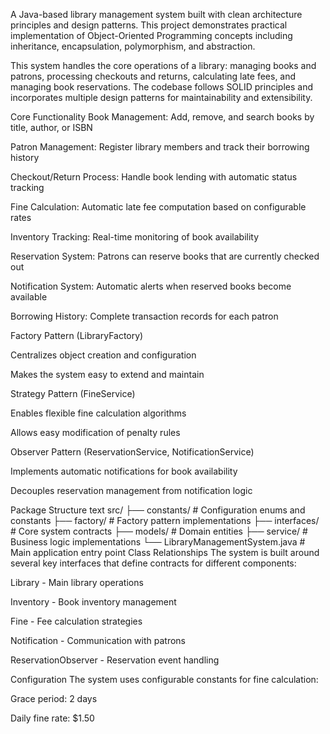 [//]: # (**Library Management System**)
A Java-based library management system built with clean architecture principles and design patterns. This project demonstrates practical implementation of Object-Oriented Programming concepts including inheritance, encapsulation, polymorphism, and abstraction.

[//]: # (**Project Overview**)
This system handles the core operations of a library: managing books and patrons, processing checkouts and returns, calculating late fees, and managing book reservations. The codebase follows SOLID principles and incorporates multiple design patterns for maintainability and extensibility.

[//]: # (Features)
Core Functionality
Book Management: Add, remove, and search books by title, author, or ISBN

Patron Management: Register library members and track their borrowing history

Checkout/Return Process: Handle book lending with automatic status tracking

Fine Calculation: Automatic late fee computation based on configurable rates

Inventory Tracking: Real-time monitoring of book availability

[//]: # (Advanced Features)
Reservation System: Patrons can reserve books that are currently checked out

Notification System: Automatic alerts when reserved books become available

Borrowing History: Complete transaction records for each patron

[//]: # (**Architecture Design Patterns Used**)

Factory Pattern (LibraryFactory)

Centralizes object creation and configuration

Makes the system easy to extend and maintain

Strategy Pattern (FineService)

Enables flexible fine calculation algorithms

Allows easy modification of penalty rules

Observer Pattern (ReservationService, NotificationService)

Implements automatic notifications for book availability

Decouples reservation management from notification logic

Package Structure
text
src/
├── constants/          # Configuration enums and constants
├── factory/           # Factory pattern implementations
├── interfaces/        # Core system contracts
├── models/           # Domain entities
├── service/          # Business logic implementations
└── LibraryManagementSystem.java    # Main application entry point
Class Relationships
The system is built around several key interfaces that define contracts for different components:

Library - Main library operations

Inventory - Book inventory management

Fine - Fee calculation strategies

Notification - Communication with patrons

ReservationObserver - Reservation event handling

Configuration
The system uses configurable constants for fine calculation:

Grace period: 2 days

Daily fine rate: $1.50
